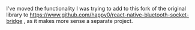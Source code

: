 I've moved the functionality I was trying to add to this fork of the original library to https://www.github.com/happy0/react-native-bluetooth-socket-bridge , as it makes more sense a separate project.
